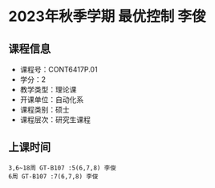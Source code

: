 # 2023年秋季学期 最优控制 李俊






## 课程信息

- 课程号：CONT6417P.01
- 学分：2
- 教学类型：理论课
- 开课单位：自动化系
- 课程类别：硕士
- 课程层次：研究生课程

## 上课时间

```
3,6~18周 GT-B107 :5(6,7,8) 李俊
6周 GT-B107 :7(6,7,8) 李俊
```

